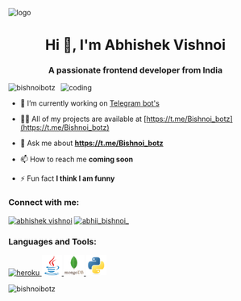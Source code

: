 
![logo](https://github.com/BishnoiBotz/BishnoiBotz/blob/main/3d20326bdcf5b34c8831228e10df359a.jpg)

<h1 align="center">Hi 👋, I'm Abhishek Vishnoi</h1>
<h3 align="center">A passionate frontend developer from India</h3>

<img align="right" alt="coding" width="400" src="https://user-images.githubusercontent.com/55389276/140866485-8fb1c876-9a8f-4d6a-98dc-08c4981eaf70.gif">
<p align="left"> <img src="https://komarev.com/ghpvc/?username=bishnoibotz&label=Profile%20views&color=0e75b6&style=flat" alt="bishnoibotz" /> </p>

- 🔭 I’m currently working on [Telegram bot's](https://t.me/Bishnoi_botz)

- 👨‍💻 All of my projects are available at [https://t.me/Bishnoi_botz](https://t.me/Bishnoi_botz)

- 💬 Ask me about **https://t.me/Bishnoi_botz**

- 📫 How to reach me **coming soon**

- ⚡ Fun fact **I think I am funny**

<h3 align="left">Connect with me:</h3>
<p align="left">
<a href="https://linkedin.com/in/abhishek vishnoi" target="blank"><img align="center" src="https://raw.githubusercontent.com/rahuldkjain/github-profile-readme-generator/master/src/images/icons/Social/linked-in-alt.svg" alt="abhishek vishnoi" height="30" width="40" /></a>
<a href="https://instagram.com/abhii_bishnoi_" target="blank"><img align="center" src="https://raw.githubusercontent.com/rahuldkjain/github-profile-readme-generator/master/src/images/icons/Social/instagram.svg" alt="abhii_bishnoi_" height="30" width="40" /></a>
</p>

<h3 align="left">Languages and Tools:</h3>
<p align="left"> <a href="https://heroku.com" target="_blank" rel="noreferrer"> <img src="https://www.vectorlogo.zone/logos/heroku/heroku-icon.svg" alt="heroku" width="40" height="40"/> </a> <a href="https://www.java.com" target="_blank" rel="noreferrer"> <img src="https://raw.githubusercontent.com/devicons/devicon/master/icons/java/java-original.svg" alt="java" width="40" height="40"/> </a> <a href="https://www.mongodb.com/" target="_blank" rel="noreferrer"> <img src="https://raw.githubusercontent.com/devicons/devicon/master/icons/mongodb/mongodb-original-wordmark.svg" alt="mongodb" width="40" height="40"/> </a> <a href="https://www.python.org" target="_blank" rel="noreferrer"> <img src="https://raw.githubusercontent.com/devicons/devicon/master/icons/python/python-original.svg" alt="python" width="40" height="40"/> </a> </p>

<p><img align="center" src="https://github-readme-streak-stats.herokuapp.com/?user=bishnoibotz&" alt="bishnoibotz" /></p>














